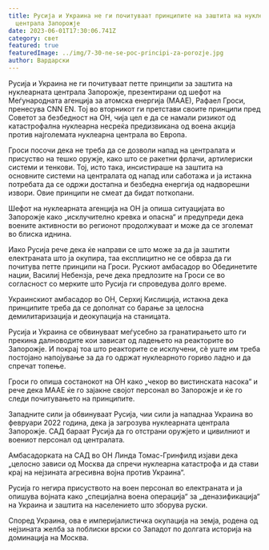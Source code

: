 ```yaml
---
title: Русија и Украина не ги почитуваат принципите на заштита на нуклеарната
  централа Запорожје
date: 2023-06-01T17:30:06.741Z
category: свет
featured: true
featuredImage: ../img/7-30-ne-se-poc-principi-za-porozje.jpg
author: Вардарски
---
```

Русија и Украина не ги почитуваат петте принципи за заштита на нуклеарната централа Запорожје, презентирани од шефот на Меѓународната агенција за атомска енергија (МААЕ), Рафаел Гроси, пренесува CNN EN. Тој во вторникот ги претстави своите принципи пред Советот за безбедност на ОН, чија цел е да се намали ризикот од катастрофална нуклеарна несреќа предизвикана од воена акција против најголемата нуклеарна централа во Европа.

Гроси посочи дека не треба да се дозволи напад на централата и присуство на тешко оружје, како што се ракетни фрлачи, артилериски системи и тенкови. Тој, исто така, инсистираше на заштита на основните системи на централата од напад или саботажа и ја истакна потребата да се одржи достапна и безбедна енергија од надворешни извори. Овие принципи не смеат да бидат поткопани.

Шефот на нуклеарната агенција на ОН ја опиша ситуацијата во Запорожје како „исклучително кревка и опасна“ и предупреди дека воените активности во регионот продолжуваат и може да се зголемат во блиска иднина.

Иако Русија рече дека ќе направи се што може за да ја заштити електраната што ја окупира, таа експлицитно не се обврза да ги почитува петте принципи на Гроси. Рускиот амбасадор во Обединетите нации, Василиј Небензја, рече дека предлозите на Гроси се во согласност со мерките што Русија ги спроведува долго време.

Украинскиот амбасадор во ОН, Серхиј Кислиција, истакна дека принципите треба да се дополнат со барање за целосна демилитаризација и деокупација на станицата.

Русија и Украина се обвинуваат меѓусебно за гранатирањето што ги прекина далноводите кои зависат од ладењето на реакторите во Запорожје. И покрај тоа што реакторите се исклучени, сè уште им треба постојано напојување за да го одржат нуклеарното гориво ладно и да спречат топење.

Гроси го опиша состанокот на ОН како „чекор во вистинската насока“ и рече дека МААЕ ќе го зајакне својот персонал во Запорожје и ќе го следи почитувањето на принципите.

Западните сили ја обвинуваат Русија, чии сили ја нападнаа Украина во февруари 2022 година, дека ја загрозува нуклеарната централа Запорожје. САД бараат Русија да го отстрани оружјето и цивилниот и воениот персонал од централата.

Амбасадорката на САД во ОН Линда Томас-Гринфилд изјави дека „целосно зависи од Москва да спречи нуклеарна катастрофа и да стави крај на нејзината агресивна војна против Украина“.

Русија го негира присуството на воен персонал во електраната и ја опишува војната како „специјална воена операција“ за „деназификација“ на Украина и заштита на населението што зборува руски.

Според Украина, ова е империјалистичка окупација на земја, родена од нејзината желба за поблиски врски со Западот по долгата историја на доминација на Москва.